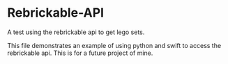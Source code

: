 # Rebrickable-API
A test using the rebrickable api to get lego sets.

This file demonstrates an example of using python and swift to access the rebrickable api. This is for a future project of mine.
